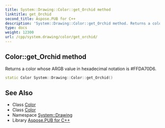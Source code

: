 ```yaml
---
title: System::Drawing::Color::get_Orchid method
linktitle: get_Orchid
second_title: Aspose.PUB for C++
description: 'System::Drawing::Color::get_Orchid method. Returns a color whose ARGB value in hexadecimal notation is #FFDA70D6 in C++.'
type: docs
weight: 12300
url: /cpp/system.drawing/color/get_orchid/
---
```

## Color::get_Orchid method


Returns a color whose ARGB value in hexadecimal notation is #FFDA70D6.

```cpp
static Color System::Drawing::Color::get_Orchid()
```

## See Also

* Class [Color](../)
* Class [Color](../)
* Namespace [System::Drawing](../../)
* Library [Aspose.PUB for C++](../../../)
